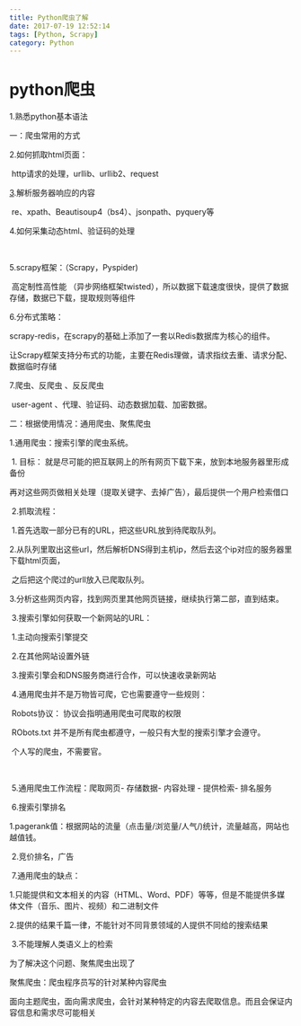 ```yaml
---
title: Python爬虫了解
date: 2017-07-19 12:52:14
tags: [Python, Scrapy]
category: Python
---
```




# python爬虫
1.熟悉python基本语法

一：爬虫常用的方式

<!-- more -->

2.如何抓取html页面：

​    http请求的处理，urllib、urllib2、request

<u>3</u>.解析服务器响应的内容

​    re、xpath、Beautisoup4（bs4）、jsonpath、pyquery等

4.如何采集动态html、验证码的处理

​    

5.scrapy框架：（Scrapy，Pyspider)

​        高定制性高性能 （异步网络框架twisted），所以数据下载速度很快，提供了数据存储，数据已下载，提取规则等组件

6.分布式策略：

​    scrapy-redis，在scrapy的基础上添加了一套以Redis数据库为核心的组件。

​             让Scrapy框架支持分布式的功能，主要在Redis理做，请求指纹去重、请求分配、数据临时存储

7.爬虫、反爬虫 、反反爬虫

​    user-agent 、代理、验证码、动态数据加载、加密数据。

二：根据使用情况：通用爬虫、聚焦爬虫

1.通用爬虫：搜索引擎的爬虫系统。

​       1. 目标： 就是尽可能的把互联网上的所有网页下载下来，放到本地服务器里形成备份

​        再对这些网页做相关处理（提取关键字、去掉广告），最后提供一个用户检索借口

​        2.抓取流程：

​                1.首先选取一部分已有的URL，把这些URL放到待爬取队列。

​                2.从队列里取出这些url，然后解析DNS得到主机ip，然后去这个ip对应的服务器里下载html页面，

​                    之后把这个爬过的urll放入已爬取队列。

​                3.分析这些网页内容，找到网页里其他网页链接，继续执行第二部，直到结束。

​        3.搜索引擎如何获取一个新网站的URL：

​                1.主动向搜索引擎提交

​                2.在其他网站设置外链

​                3.搜索引擎会和DNS服务商进行合作，可以快速收录新网站

​        4.通用爬虫并不是万物皆可爬，它也需要遵守一些规则：

​            Robots协议： 协议会指明通用爬虫可爬取的权限

​            RObots.txt 并不是所有爬虫都遵守，一般只有大型的搜索引擎才会遵守。

​            个人写的爬虫，不需要官。

​        

​         5.通用爬虫工作流程：爬取网页- 存储数据- 内容处理 - 提供检索- 排名服务

​         6.搜索引擎排名

​                1.pagerank值：根据网站的流量（点击量/浏览量/人气/)统计，流量越高，网站也越值钱。

​                2.竞价排名，广告

​        7.通用爬虫的缺点： 

​                    1.只能提供和文本相关的内容（HTML、Word、PDF）等等，但是不能提供多媒体文件（音乐、图片、视频）和二进制文件

​                    2.提供的结果千篇一律，不能针对不同背景领域的人提供不同给的搜索结果

​                    3.不能理解人类语义上的检索

为了解决这个问题、聚焦爬虫出现了

聚焦爬虫：爬虫程序员写的针对某种内容爬虫

面向主题爬虫，面向需求爬虫，会针对某种特定的内容去爬取信息。而且会保证内容信息和需求尽可能相关

​    
